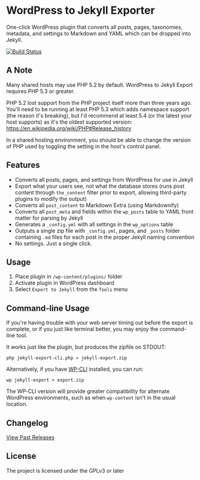 WordPress to Jekyll Exporter
============================

One-click WordPress plugin that converts all posts, pages, taxonomies, metadata, and settings to Markdown and YAML which can be dropped into Jekyll.

[![Build Status](https://travis-ci.org/benbalter/wordpress-to-jekyll-exporter.svg?branch=master)](https://travis-ci.org/benbalter/wordpress-to-jekyll-exporter)

A Note 
------

Many shared hosts may use PHP 5.2 by default. WordPress to Jekyll Export requires PHP 5.3 or greater.

PHP 5.2 lost support from the PHP project itself more than three years ago. You'll need to be running at least PHP 5.3 which adds namespace support (the reason it's breaking), but I'd recommend at least 5.4 (or the latest your host supports) as it's the oldest supported version: https://en.wikipedia.org/wiki/PHP#Release_history

In a shared hosting environment, you should be able to change the version of PHP used by toggling the setting in the host's control panel.

Features
--------

* Converts all posts, pages, and settings from WordPress for use in Jekyll
* Export what your users see, not what the database stores (runs post content through `the_content` filter prior to export, allowing third-party plugins to modify the output)
* Converts all `post_content` to Markdown Extra (using Markdownify)
* Converts all `post_meta` and fields within the `wp_posts` table to YAML front matter for parsing by Jekyll
* Generates a `_config.yml` with all settings in the `wp_options` table
* Outputs a single zip file with `_config.yml`, pages, and `_posts` folder containing `.md` files for each post in the proper Jekyll naming convention
* No settings. Just a single click.

Usage
-----

1. Place plugin in `/wp-content/plugins/` folder
2. Activate plugin in WordPress dashboard
3. Select `Export to Jekyll` from the `Tools` menu

Command-line Usage
------------------

If you're having trouble with your web server timing out before the export is complete, or if you just like terminal better, you may enjoy the command-line tool.

It works just like the plugin, but produces the zipfile on STDOUT:

    php jekyll-export-cli.php > jekyll-export.zip

Alternatively, if you have [WP-CLI](http://wp-cli.org) installed, you can run:

```
wp jekyll-export > export.zip
```

The WP-CLI version will provide greater compatibility for alternate WordPress environments, such as when `wp-content` isn't in the usual location.

Changelog
---------

[View Past Releases](https://github.com/benbalter/wordpress-to-jekyll-exporter/releases)

License
-------

The project is licensed under the GPLv3 or later
